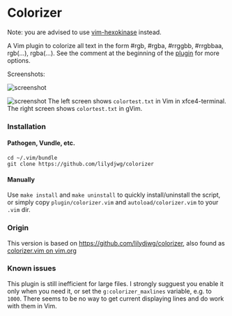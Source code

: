 # Colorizer

Note: you are advised to use [vim-hexokinase](https://github.com/RRethy/vim-hexokinase) instead.

A Vim plugin to colorize all text in the form #rgb, #rgba, #rrggbb, #rrgbbaa,
rgb(...), rgba(...). See the comment at the beginning of the
[plugin](https://github.com/lilydjwg/colorizer/tree/master/plugin/colorizer.vim)
for more options.

Screenshots:

![screenshot](https://github.com/lilydjwg/colorizer/raw/master/screenshot.png)

![screenshot](https://github.com/lilydjwg/colorizer/raw/master/screenshot-2.png)
The left screen shows `colortest.txt` in Vim in xfce4-terminal.
The right screen shows `colortest.txt` in gVim.

### Installation

#### Pathogen, Vundle, etc.

    cd ~/.vim/bundle
    git clone https://github.com/lilydjwg/colorizer
    
#### Manually
Use `make install` and `make uninstall` to quickly install/uninstall the
script, or simply copy `plugin/colorizer.vim` and `autoload/colorizer.vim` to
your `.vim` dir.

### Origin
This version is based on https://github.com/lilydjwg/colorizer, also found as 
[colorizer.vim on vim.org](http://www.vim.org/scripts/script.php?script_id=3567)

### Known issues

This plugin is still inefficient for large files. I strongly sugguest you
enable it only when you need it, or set the `g:colorizer_maxlines` variable,
e.g. to `1000`. There seems to be no way to get current displaying lines and do
work with them in Vim.
